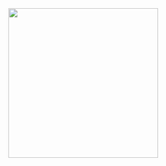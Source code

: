 <img src="[images/example.png](https://example.com/path/to/image.png](https://i.pinimg.com/564x/b3/b6/d0/b3b6d08619ee4f44e887b3f0b8183797.jpg)" width="300" />
